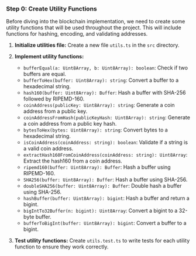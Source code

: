 

### Step 0: Create Utility Functions

Before diving into the blockchain implementation, we need to create some utility functions that will be used throughout the project. This will include functions for hashing, encoding, and validating addresses.

1. **Initialize utilities file:**
   Create a new file `utils.ts` in the `src` directory.

2. **Implement utility functions:**
   - `bufferEqual(a: Uint8Array, b: Uint8Array): boolean`: Check if two buffers are equal.
   - `bufferToHex(buffer: Uint8Array): string`: Convert a buffer to a hexadecimal string.
   - `hash160(buffer: Uint8Array): Buffer`: Hash a buffer with SHA-256 followed by RIPEMD-160.
   - `coinAddress(publicKey: Uint8Array): string`: Generate a coin address from a public key.
   - `coinAddressFromHash(publicKeyHash: Uint8Array): string`: Generate a coin address from a public key hash.
   - `bytesToHex(bytes: Uint8Array): string`: Convert bytes to a hexadecimal string.
   - `isCoinAddress(coinAddress: string): boolean`: Validate if a string is a valid coin address.
   - `extractHash160FromCoinAddress(coinAddress: string): Uint8Array`: Extract the hash160 from a coin address.
   - `ripemd160(buffer: Uint8Array): Buffer`: Hash a buffer using RIPEMD-160.
   - `SHA256(buffer: Uint8Array): Buffer`: Hash a buffer using SHA-256.
   - `doubleSHA256(buffer: Uint8Array): Buffer`: Double hash a buffer using SHA-256.
   - `hashBuffer(buffer: Uint8Array): bigint`: Hash a buffer and return a bigint.
   - `bigIntTo32Buffer(n: bigint): Uint8Array`: Convert a bigint to a 32-byte buffer.
   - `bufferToBigInt(buffer: Uint8Array): bigint`: Convert a buffer to a bigint.

3. **Test utility functions:**
   Create `utils.test.ts` to write tests for each utility function to ensure they work correctly.
